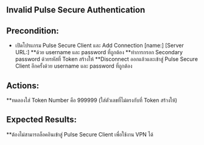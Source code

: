 ## Invalid Pulse Secure Authentication

## Precondition:
  * เปิดโปรแกรม Pulse Secure Client และ Add Connection
   [name:]
   [Server URL:]
  **ด้วย username และ password ที่ถูกต้อง
  **ทำการกรอก Secondary password ด้วยรหัสที่ Token สร้างให้ 
  **Disconnect ออกแล้วและเข้าสู่ Pulse Secure Client อีกครั้งด้วย username และ password ที่ถูกต้อง
  
## Actions: 
  **ทดลองใส่ Token Number คือ 999999 (ใส่ตัวเลขที่ไม่ตรงกับที่ Token สร้างให้)

## Expected Results: 
  **ต้องไม่สามารถล็อคอินเข้าสู่ Pulse Secure Client เพื่อใช้งาน VPN ได้

